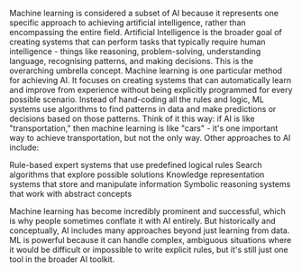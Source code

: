 Machine learning is considered a subset of AI because it represents one specific approach to achieving artificial intelligence, rather than encompassing the entire field.
Artificial Intelligence is the broader goal of creating systems that can perform tasks that typically require human intelligence - things like reasoning, problem-solving, understanding language, recognising patterns, and making decisions. This is the overarching umbrella concept.
Machine learning is one particular method for achieving AI. It focuses on creating systems that can automatically learn and improve from experience without being explicitly programmed for every possible scenario. Instead of hand-coding all the rules and logic, ML systems use algorithms to find patterns in data and make predictions or decisions based on those patterns.
Think of it this way: if AI is like "transportation," then machine learning is like "cars" - it's one important way to achieve transportation, but not the only way. Other approaches to AI include:

Rule-based expert systems that use predefined logical rules
Search algorithms that explore possible solutions
Knowledge representation systems that store and manipulate information
Symbolic reasoning systems that work with abstract concepts

Machine learning has become incredibly prominent and successful, which is why people sometimes conflate it with AI entirely. But historically and conceptually, AI includes many approaches beyond just learning from data. ML is powerful because it can handle complex, ambiguous situations where it would be difficult or impossible to write explicit rules, but it's still just one tool in the broader AI toolkit.